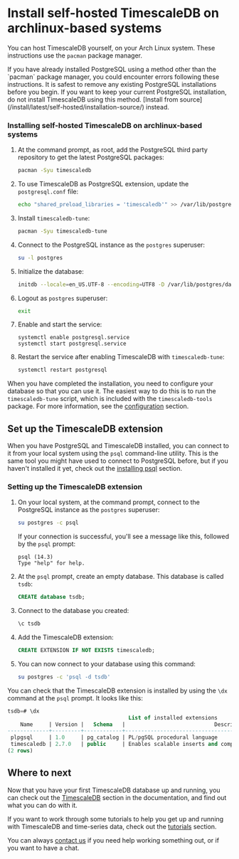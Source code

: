 # Install self-hosted TimescaleDB on archlinux-based systems
You can host TimescaleDB yourself, on your Arch Linux system. These
instructions use the `pacman` package manager.

<highlight type="warning">
If you have already installed PostgreSQL using a method other than the `pacman`
package manager, you could encounter errors following these instructions. It is
safest to remove any existing PostgreSQL installations before you begin. If you
want to keep your current PostgreSQL installation, do not install TimescaleDB
using this method.
[Install from source](/install/latest/self-hosted/installation-source/)
instead.
</highlight>

<procedure>

### Installing self-hosted TimescaleDB on archlinux-based systems
1.  At the command prompt, as root, add the PostgreSQL third party repository
    to get the latest PostgreSQL packages:
    ```bash
    pacman -Syu timescaledb
    ```
1.  To use TimescaleDB as PostgreSQL extension, update the `postgresql.conf` file:
    ```bash
    echo "shared_preload_libraries = 'timescaledb'" >> /var/lib/postgres/data/postgresql.conf
    ```
1.  Install `timescaledb-tune`:
    ```bash
    pacman -Syu timescaledb-tune
    ```
1.  Connect to the PostgreSQL instance as the `postgres` superuser:
    ```bash
    su -l postgres
    ```
1.  Initialize the database:
    ```bash
    initdb --locale=en_US.UTF-8 --encoding=UTF8 -D /var/lib/postgres/data --data-checksums
    ```
1. Logout as `postgres` superuser:
   ```bash
   exit
   ```    
1. Enable and start the service:
    ```
    systemctl enable postgresql.service
    systemctl start postgresql.service
    ```
1.  Restart the service after enabling TimescaleDB with `timescaledb-tune`:
    ```bash
    systemctl restart postgresql
    ```
    
</procedure>

When you have completed the installation, you need to configure your database so
that you can use it. The easiest way to do this is to run the `timescaledb-tune`
script, which is included with the `timescaledb-tools` package. For more
information, see the [configuration][config] section.

## Set up the TimescaleDB extension
When you have PostgreSQL and TimescaleDB installed, you can connect to it from
your local system using the `psql` command-line utility. This is the same tool
you might have used to connect to PostgreSQL before, but if you haven't
installed it yet, check out the [installing psql][install-psql] section.

<procedure>

### Setting up the TimescaleDB extension
1.  On your local system, at the command prompt, connect to the PostgreSQL
    instance as the `postgres` superuser:
    ```bash
    su postgres -c psql
    ```
    If your connection is successful, you'll see a message like this, followed
    by the `psql` prompt:
    ```
    psql (14.3)
    Type "help" for help.
    ```
1.  At the `psql` prompt, create an empty database. This database is
    called `tsdb`:
    ```sql
    CREATE database tsdb;
    ```
1.  Connect to the database you created:
    ```sql
    \c tsdb
    ```
1.  Add the TimescaleDB extension:
    ```sql
    CREATE EXTENSION IF NOT EXISTS timescaledb;
    ```
1.  You can now connect to your database using this command:
    ```bash
    su postgres -c 'psql -d tsdb'
    ```

</procedure>

You can check that the TimescaleDB extension is installed by using the `\dx`
command at the `psql` prompt. It looks like this:
```sql
tsdb=# \dx
                                      List of installed extensions
    Name     | Version |   Schema   |                            Description                            
-------------+---------+------------+-------------------------------------------------------------------
 plpgsql     | 1.0     | pg_catalog | PL/pgSQL procedural language
 timescaledb | 2.7.0   | public     | Enables scalable inserts and complex queries for time-series data
(2 rows)

```

## Where to next
Now that you have your first TimescaleDB database up and running, you can check
out the [TimescaleDB][tsdb-docs] section in the documentation, and find out what
you can do with it.

If you want to work through some tutorials to help you get up and running with
TimescaleDB and time-series data, check out the [tutorials][tutorials] section.

You can always [contact us][contact] if you need help working something out, or
if you want to have a chat.


[contact]: https://www.timescale.com/contact
[install-psql]: /timescaledb/:currentVersion:/how-to-guides/connecting/psql/
[tsdb-docs]: /timescaledb/:currentVersion:/
[tutorials]: /timescaledb/:currentVersion:/tutorials/
[config]: /timescaledb/:currentVersion:/how-to-guides/configuration/
[releases-page]: https://packagecloud.io/timescale/timescaledb
